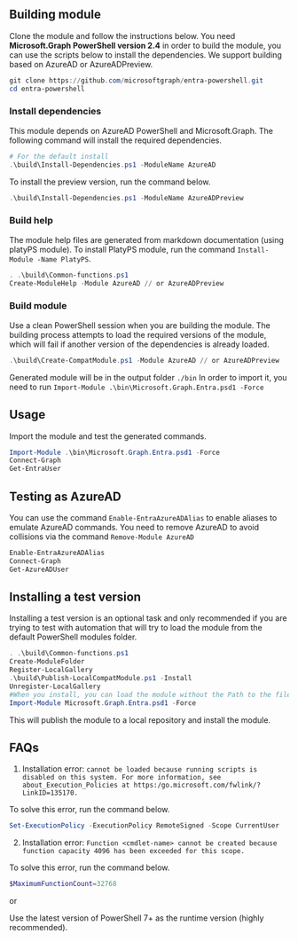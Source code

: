 ## Building module

Clone the module and follow the instructions below. You need **Microsoft.Graph PowerShell version 2.4** in order to build the module, you can use the scripts below to install the dependencies. We support building based on AzureAD or AzureADPreview.

```powershell
git clone https://github.com/microsoftgraph/entra-powershell.git
cd entra-powershell
```

### Install dependencies

This module depends on AzureAD PowerShell and Microsoft.Graph. The following command will install the required dependencies.

```powershell
# For the default install
.\build\Install-Dependencies.ps1 -ModuleName AzureAD
```
To install the preview version, run the command below.

```powershell
.\build\Install-Dependencies.ps1 -ModuleName AzureADPreview
```
### Build help
The module help files are generated from markdown documentation (using platyPS module). To install PlatyPS module, run the command `Install-Module -Name PlatyPS`.

```powershell
. .\build\Common-functions.ps1
Create-ModuleHelp -Module AzureAD // or AzureADPreview
```
### Build module
Use a clean PowerShell session when you are building the module. The building process attempts to load the required versions of the module, which will fail if another version of the dependencies is already loaded.

```powershell
.\build\Create-CompatModule.ps1 -Module AzureAD // or AzureADPreview
```

Generated module will be in the output folder `./bin`
In order to import it, you need to run `Import-Module .\bin\Microsoft.Graph.Entra.psd1 -Force`

## Usage

Import the module and test the generated commands.

```powershell
Import-Module .\bin\Microsoft.Graph.Entra.psd1 -Force
Connect-Graph
Get-EntraUser
```

## Testing as AzureAD

You can use the command `Enable-EntraAzureADAlias` to enable aliases to emulate AzureAD commands. You need to remove AzureAD to avoid collisions via the command `Remove-Module AzureAD`

```powershell
Enable-EntraAzureADAlias
Connect-Graph
Get-AzureADUser
```

## Installing a test version

Installing a test version is an optional task and only recommended if you are trying to test with automation that will try to load the module from the default PowerShell modules folder.

```powershell
. .\build\Common-functions.ps1
Create-ModuleFolder
Register-LocalGallery
.\build\Publish-LocalCompatModule.ps1 -Install
Unregister-LocalGallery
#When you install, you can load the module without the Path to the files.
Import-Module Microsoft.Graph.Entra.psd1 -Force
```

This will publish the module to a local repository and install the module.

## FAQs

1. Installation error: `cannot be loaded because running scripts is disabled on this system. For more information, see about_Execution_Policies at https:/go.microsoft.com/fwlink/?LinkID=135170.`

To solve this error, run the command below.

```powershell
Set-ExecutionPolicy -ExecutionPolicy RemoteSigned -Scope CurrentUser
```

2. Installation error: `Function <cmdlet-name> cannot be created because function capacity 4096 has been exceeded for this scope.`

To solve this error, run the command below.

```powershell
$MaximumFunctionCount=32768
```

or

Use the latest version of PowerShell 7+ as the runtime version (highly recommended).

